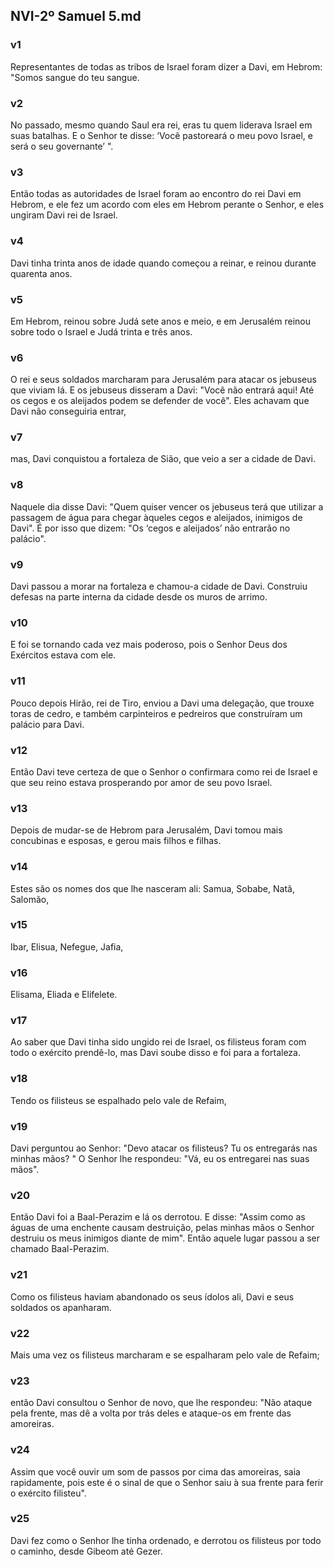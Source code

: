 ## NVI-2º Samuel 5.md
### v1
 Representantes de todas as tribos de Israel foram dizer a Davi, em Hebrom: "Somos sangue do teu sangue.
### v2
 No passado, mesmo quando Saul era rei, eras tu quem liderava Israel em suas batalhas. E o Senhor te disse: ‘Você pastoreará o meu povo Israel, e será o seu governante’ ".
### v3
 Então todas as autoridades de Israel foram ao encontro do rei Davi em Hebrom, e ele fez um acordo com eles em Hebrom perante o Senhor, e eles ungiram Davi rei de Israel.
### v4
 Davi tinha trinta anos de idade quando começou a reinar, e reinou durante quarenta anos.
### v5
 Em Hebrom, reinou sobre Judá sete anos e meio, e em Jerusalém reinou sobre todo o Israel e Judá trinta e três anos.
### v6
 O rei e seus soldados marcharam para Jerusalém para atacar os jebuseus que viviam lá. E os jebuseus disseram a Davi: "Você não entrará aqui! Até os cegos e os aleijados podem se defender de você". Eles achavam que Davi não conseguiria entrar,
### v7
 mas, Davi conquistou a fortaleza de Sião, que veio a ser a cidade de Davi.
### v8
 Naquele dia disse Davi: "Quem quiser vencer os jebuseus terá que utilizar a passagem de água para chegar àqueles cegos e aleijados, inimigos de Davi". É por isso que dizem: "Os ‘cegos e aleijados’ não entrarão no palácio".
### v9
 Davi passou a morar na fortaleza e chamou-a cidade de Davi. Construiu defesas na parte interna da cidade desde os muros de arrimo.
### v10
 E foi se tornando cada vez mais poderoso, pois o Senhor Deus dos Exércitos estava com ele.
### v11
 Pouco depois Hirão, rei de Tiro, enviou a Davi uma delegação, que trouxe toras de cedro, e também carpinteiros e pedreiros que construíram um palácio para Davi.
### v12
 Então Davi teve certeza de que o Senhor o confirmara como rei de Israel e que seu reino estava prosperando por amor de seu povo Israel.
### v13
 Depois de mudar-se de Hebrom para Jerusalém, Davi tomou mais concubinas e esposas, e gerou mais filhos e filhas.
### v14
 Estes são os nomes dos que lhe nasceram ali: Samua, Sobabe, Natã, Salomão,
### v15
 Ibar, Elisua, Nefegue, Jafia,
### v16
 Elisama, Eliada e Elifelete.
### v17
 Ao saber que Davi tinha sido ungido rei de Israel, os filisteus foram com todo o exército prendê-lo, mas Davi soube disso e foi para a fortaleza.
### v18
 Tendo os filisteus se espalhado pelo vale de Refaim,
### v19
 Davi perguntou ao Senhor: "Devo atacar os filisteus? Tu os entregarás nas minhas mãos? " O Senhor lhe respondeu: "Vá, eu os entregarei nas suas mãos".
### v20
 Então Davi foi a Baal-Perazim e lá os derrotou. E disse: "Assim como as águas de uma enchente causam destruição, pelas minhas mãos o Senhor destruiu os meus inimigos diante de mim". Então aquele lugar passou a ser chamado Baal-Perazim.
### v21
 Como os filisteus haviam abandonado os seus ídolos ali, Davi e seus soldados os apanharam.
### v22
 Mais uma vez os filisteus marcharam e se espalharam pelo vale de Refaim;
### v23
 então Davi consultou o Senhor de novo, que lhe respondeu: "Não ataque pela frente, mas dê a volta por trás deles e ataque-os em frente das amoreiras.
### v24
 Assim que você ouvir um som de passos por cima das amoreiras, saia rapidamente, pois este é o sinal de que o Senhor saiu à sua frente para ferir o exército filisteu".
### v25
 Davi fez como o Senhor lhe tinha ordenado, e derrotou os filisteus por todo o caminho, desde Gibeom até Gezer.
